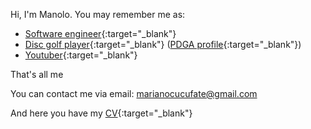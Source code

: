 Hi, I'm Manolo. You may remember me as:

- [Software engineer](https://de.linkedin.com/in/manuel-garc%C3%ADa-garc%C3%ADa-4190b84a){:target="_blank"}
- [Disc golf player](https://disc-golf-friends.de/en/friends/manolo/){:target="_blank"} ([PDGA profile](https://www.pdga.com/player/111828){:target="_blank"})
- [Youtuber](https://www.youtube.com/c/ThunderGuanacoDiscGolf){:target="_blank"}

That's all me

You can contact me via email: [marianocucufate@gmail.com](mailto:marianocucufate@gmail.com)

And here you have my [CV](assets/cv-manuel-garcia-garcia.pdf){:target="_blank"}
